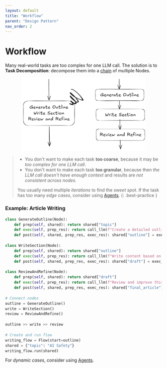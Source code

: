 ```yaml
---
layout: default
title: "Workflow"
parent: "Design Pattern"
nav_order: 2
---
```


# Workflow

Many real-world tasks are too complex for one LLM call. The solution is to **Task Decomposition**: decompose them into a [chain](../core_abstraction/flow.md) of multiple Nodes.

<div align="center">
  <img src="https://github.com/the-pocket/.github/raw/main/assets/workflow.png?raw=true" width="400"/>
</div>

> - You don't want to make each task **too coarse**, because it may be *too complex for one LLM call*.
> - You don't want to make each task **too granular**, because then *the LLM call doesn't have enough context* and results are *not consistent across nodes*.
> 
> You usually need multiple *iterations* to find the *sweet spot*. If the task has too many *edge cases*, consider using [Agents](./agent.md).
{: .best-practice }

### Example: Article Writing

```python
class GenerateOutline(Node):
    def prep(self, shared): return shared["topic"]
    def exec(self, prep_res): return call_llm(f"Create a detailed outline for an article about {prep_res}")
    def post(self, shared, prep_res, exec_res): shared["outline"] = exec_res

class WriteSection(Node):
    def prep(self, shared): return shared["outline"]
    def exec(self, prep_res): return call_llm(f"Write content based on this outline: {prep_res}")
    def post(self, shared, prep_res, exec_res): shared["draft"] = exec_res

class ReviewAndRefine(Node):
    def prep(self, shared): return shared["draft"]
    def exec(self, prep_res): return call_llm(f"Review and improve this draft: {prep_res}")
    def post(self, shared, prep_res, exec_res): shared["final_article"] = exec_res

# Connect nodes
outline = GenerateOutline()
write = WriteSection()
review = ReviewAndRefine()

outline >> write >> review

# Create and run flow
writing_flow = Flow(start=outline)
shared = {"topic": "AI Safety"}
writing_flow.run(shared)
```

For *dynamic cases*, consider using [Agents](./agent.md).